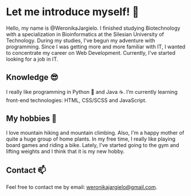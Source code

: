 # Let me introduce myself! 👋 
Hello, my name is @WeronikaJargielo. 
I finished studying Biotechnology with a specialization in Bioinformatics at the Silesian University of Technology. 
During my studies, I've begun my adventure with programming. 
Since I was getting more and more familiar with IT, I wanted to concentrate my career on Web Development.
Currently, I've started looking for a job in IT.

## Knowledge 😎 
I really like programming in Python :snake: and Java :coffee:.
I’m currently learning front-end technologies: HTML, CSS/SCSS and JavaScript. 

## My hobbies 👀
I love mountain hiking and mountain climbing. 
Also, I'm a happy mother of quite a huge group of home plants. 
In my free time, I really like playing board games and riding a bike.
Lately, I've started going to the gym and lifting weights and I think that it is my new hobby.


## Contact 📫 
Feel free to contact me by email: weronikajargielo@gmail.com.

<!---
WeronikaJargielo/WeronikaJargielo is a ✨ special ✨ repository because its `README.md` (this file) appears on your GitHub profile.
You can click the Preview link to take a look at your changes.
--->
